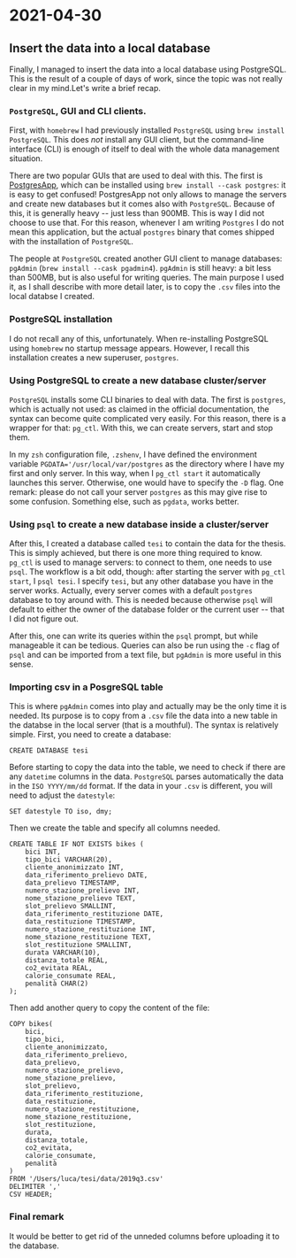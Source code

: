 # 2021-04-30

## Insert the data into a local database

Finally, I managed to insert the data into a local database using PostgreSQL. This is the result of a couple of days of work, since the topic was not really clear in my mind.Let's write a brief recap.

### `PostgreSQL`, GUI and CLI clients.

First, with `homebrew` I had previously installed `PostgreSQL` using `brew install PostgreSQL`. This does *not* install any GUI client, but the command-line interface (CLI) is enough of itself to deal with the whole data management situation.

There are two popular GUIs that are used to deal with this. The first is [PostgresApp](https://github.com/PostgresApp/PostgresApp), which can be installed using `brew install --cask postgres`: it is easy to get confused! PostgresApp not only allows to manage the servers and create new databases but it comes also with `PostgreSQL`. Because of this, it is generally heavy -- just less than 900MB. This is way I did not choose to use that. For this reason, whenever I am writing `Postgres` I do not mean this application, but the actual `postgres` binary that comes shipped with the installation of `PostgreSQL`.

The people at `PostgreSQL` created another GUI client to manage databases: `pgAdmin` (`brew install --cask pgadmin4`). `pgAdmin` is still heavy: a bit less than 500MB, but is also useful for writing queries. The main purpose I used it, as I shall describe with more detail later, is to copy the `.csv` files into the local databse I created.

### PostgreSQL installation

I do not recall any of this, unfortunately. When re-installing PostgreSQL using `homebrew` no startup message appears. However, I recall this installation creates a new superuser, `postgres`.

### Using PostgreSQL to create a new database cluster/server 

`PostgreSQL` installs some CLI binaries to deal with data. The first is `postgres`, which is actually not used: as claimed in the official documentation, the syntax can become quite complicated very easily. For this reason, there is a wrapper for that: `pg_ctl`. With this, we can create servers, start and stop them.

In my `zsh` configuration file, `.zshenv`, I have defined the environment variable `PGDATA='/usr/local/var/postgres` as the directory where I have my first and only server. In this way, when I `pg_ctl start` it automatically launches this server. Otherwise, one would have to specify the `-D` flag. One remark: please do not call your server `postgres` as this may give rise to some confusion. Something else, such as `pgdata`, works better.

### Using `psql` to create a new database inside a cluster/server 

After this, I created a database called `tesi` to contain the data for the thesis. This is simply achieved, but there is one more thing required to know. `pg_ctl` is used to manage servers: to connect to them, one needs to use `psql`. The workflow is a bit odd, though: after starting the server with `pg_ctl start`, I `psql tesi`. I specify `tesi`, but any other database you have in the server works. Actually, every server comes with a default `postgres` database to toy around with. This is needed because otherwise `psql` will default to either the owner of the database folder or the current user -- that I did not figure out.

After this, one can write its queries within the `psql` prompt, but while manageable it can be tedious. Queries can also be run using the `-c` flag of `psql` and can be imported from a text file, but `pgAdmin` is more useful in this sense.

### Importing csv in a PosgreSQL table

This is where `pgAdmin` comes into play and actually may be the only time it is needed. Its purpose is to copy from a `.csv` file the data into a new table in the databse in the local server (that is a mouthful). The syntax is relatively simple. First, you need to create a database:

```
CREATE DATABASE tesi
```

Before starting to copy the data into the table, we need to check if there are any `datetime` columns in the data. `PostgreSQL` parses automatically the data in the `ISO YYYY/mm/dd` format. If the data in your `.csv` is different, you will need to adjust the `datestyle`:

```
SET datestyle TO iso, dmy;
```

Then we create the table and specify all columns needed.

```
CREATE TABLE IF NOT EXISTS bikes (
	bici INT,
	tipo_bici VARCHAR(20),
	cliente_anonimizzato INT,
	data_riferimento_prelievo DATE,
	data_prelievo TIMESTAMP,
	numero_stazione_prelievo INT,
	nome_stazione_prelievo TEXT,
	slot_prelievo SMALLINT,
	data_riferimento_restituzione DATE,
	data_restituzione TIMESTAMP,
	numero_stazione_restituzione INT,
	nome_stazione_restituzione TEXT,
	slot_restituzione SMALLINT,
	durata VARCHAR(10),
	distanza_totale REAL,
	co2_evitata REAL,
	calorie_consumate REAL,
	penalità CHAR(2)
);
```
Then add another query to copy the content of the file:

```
COPY bikes(
	bici,
	tipo_bici,
	cliente_anonimizzato,
	data_riferimento_prelievo,
	data_prelievo,
	numero_stazione_prelievo,
	nome_stazione_prelievo,
	slot_prelievo,
	data_riferimento_restituzione,
	data_restituzione,
	numero_stazione_restituzione,
	nome_stazione_restituzione,
	slot_restituzione,
	durata,
	distanza_totale,
	co2_evitata,
	calorie_consumate,
	penalità
)
FROM '/Users/luca/tesi/data/2019q3.csv'
DELIMITER ','
CSV HEADER;
```

### Final remark

It would be better to get rid of the unneded columns before uploading it to the database.
